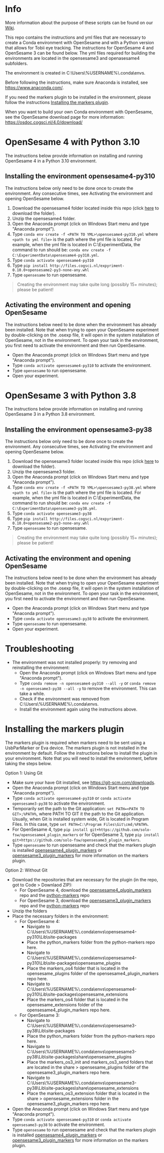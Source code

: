# Info
More information about the purpose of these scripts can be found on our [Wiki](https://researchwiki.solo.universiteitleiden.nl/xwiki/wiki/researchwiki.solo.universiteitleiden.nl/view/Software/OpenSesame/Tobii%20and%20OpenSesame/).

This repo contains the instructions and yml files that are necessary to create a Conda environment with OpenSesame and with a Python version that allows for Tobii eye tracking. The instructions for OpenSesame 4 and OpenSesame 3 can be found below. The yml files required for building the environments are located in the opensesame3 and openasesame4 subfolders.

The environment is created in C:\Users\\%USERNAME%\\.conda\envs.

Before following the instructions, make sure Anaconda is installed, see https://www.anaconda.com/.

If you need the markers plugin to be installed in the environment, please follow the instructions [Installing the markers plugin](#Installing-the-markers-plugin). 

When you want to build your own Conda environment with OpenSesame, see the OpenSesame download page for more information: https://osdoc.cogsci.nl/4.0/download/

# OpenSesame 4 with Python 3.10 
The instructions below provide information on installing and running OpenSesame 4 in a Python 3.10 environment.

## Installing the environment opensesame4-py310
The instructions below only need to be done once to create the environment. Any consecutive times, see Activating the environment and opening OpenSesame below.
1. Download the opensesame4 folder located inside this repo (click [here](https://download-directory.github.io/?url=https%3A%2F%2Fgithub.com%2Fsolo-fsw%2Fopensesame-tobii-env%2Ftree%2Fmain%2Fopensesame4) to download the folder).
1. Unzip the opensesame4 folder.
1. Open the Anaconda prompt (click on Windows Start menu and type "Anaconda prompt").
1. Type `conda env create -f <PATH TO YML>\opensesame4-py310.yml` where `<path to yml file>` is the path where the yml file is located. For example, when the yml file is located in C:\ExperimentData, the command to run should be: `conda env create -f C:\ExperimentData\opensesame4-py310.yml`.
1. Type `conda activate opensesame4-py310`
1. Type `pip install http://files.cogsci.nl/expyriment-0.10.0+opensesame2-py3-none-any.whl`
1. Type `opensesame` to run opensesame.

> Creating the environment may take quite long (possibly 15+ minutes); please be patient!

## Activating the environment and opening OpenSesame
The instructions below need to be done when the environment has already been installed. Note that when trying to open your OpenSesame experiment by double-clicking on the .osexp file, it will open in the system installation of OpenSesame, not in the environment. To open your task in the environment, you first need to activate the environment and then run OpenSesame.
  - Open the Anaconda prompt (click on Windows Start menu and type "Anaconda prompt").
  - Type `conda activate opensesame4-py310` to activate the environment.
  - Type `opensesame` to run opensesame.
  - Open your experiment.

# OpenSesame 3 with Python 3.8 
The instructions below provide information on installing and running OpenSesame 3 in a Python 3.8 environment.

## Installing the environment opensesame3-py38
The instructions below only need to be done once to create the environment. Any consecutive times, see Activating the environment and opening OpenSesame below.
1. Download the opensesame3 folder located inside this repo (click [here](https://download-directory.github.io/?url=https%3A%2F%2Fgithub.com%2Fsolo-fsw%2Fopensesame-tobii-env%2Ftree%2Fmain%2Fopensesame3) to download the folder).
1. Unzip the opensesame3 folder.
1. Open the Anaconda prompt (click on Windows Start menu and type "Anaconda prompt").
1. Type `conda env create -f <PATH TO YML>\opensesame3-py38.yml` where `<path to yml file>` is the path where the yml file is located. For example, when the yml file is located in C:\ExperimentData, the command to run should be: `conda env create -f C:\ExperimentData\opensesame3-py38.yml`.
1. Type `conda activate opensesame3-py38`
1. Type `pip install http://files.cogsci.nl/expyriment-0.10.0+opensesame2-py3-none-any.whl`
1. Type `opensesame` to run opensesame.

> Creating the environment may take quite long (possibly 15+ minutes); please be patient!

## Activating the environment and opening OpenSesame
The instructions below need to be done when the environment has already been installed. Note that when trying to open your OpenSesame experiment by double-clicking on the .osexp file, it will open in the system installation of OpenSesame, not in the environment. To open your task in the environment, you first need to activate the environment and then run OpenSesame.
  - Open the Anaconda prompt (click on Windows Start menu and type "Anaconda prompt").
  - Type `conda activate opensesame3-py38` to activate the environment.
  - Type `opensesame` to run opensesame.
  - Open your experiment.

# Troubleshooting
- The environment was not installed properly: try removing and reinstalling the environment:
  - Open the Anaconda prompt (click on Windows Start menu and type "Anaconda prompt").
  - Type `conda remove -n opensesame4-py310 --all -y` or `conda remove -n opensesame3-py38 --all -y` to remove the environment. This can take a while.
  - Check if the environment was removed from C:\Users\\%USERNAME%\\.conda\envs.
  - Install the environment again using the instructions above.

# Installing the markers plugin
The markers plugin is required when markers need to be sent using a UsbParMarker or Eva device. The markers plugin is not installed in the environment by default. Follow the instructions below to install the plugin in your environment. Note that you will need to install the environment, before taking the steps below.

Option 1: Using Git
  - Make sure your have Git installed, see https://git-scm.com/downloads. 
  - Open the Anaconda prompt (click on Windows Start menu and type "Anaconda prompt").
  - Type `conda activate opensesame4-py310` or `conda activate opensesame3-py38` to activate the environment.
  - Temporarily set the path to the Git application: `set PATH=<PATH TO GIT>;%PATH%`, where PATH TO GIT it the path to the Git application. Usually, when Git is installed system wide, Git is located in Program Files. In this case, type `set PATH=C:\Program Files\Git\cmd;%PATH%`.
  - For OpenSesame 4, type `pip install git+https://github.com/solo-fsw/opensesame4_plugin_markers` or for OpenSesame 3, type `pip install git+https://github.com/solo-fsw/opensesame3_plugin_markers`.
  - Type `opensesame` to run opensesame and check that the markers plugin is installed [opensesame4_plugin_markers](https://github.com/solo-fsw/opensesame4_plugin_markers) or [opensesame3_plugin_markers](https://github.com/solo-fsw/opensesame3_plugin_markers) for more information on the markers plugin.

Option 2: Without Git
  - Download the repositories that are necessary for the plugin (in the repo, got to Code > Downlaod ZIP):
    - For OpenSesame 4, download the [opensesame4_plugin_markers](https://github.com/solo-fsw/opensesame4_plugin_markers) repo and the [python-markers](https://github.com/solo-fsw/python-markers) repo
    - For OpenSesame 3, download the [opensesame3_plugin_markers](https://github.com/solo-fsw/opensesame3_plugin_markers) repo and the [python-markers](https://github.com/solo-fsw/python-markers) repo
  - Unzip the folders
  - Place the necessary folders in the environment:
    - For OpenSesame 4:
      - Navigate to C:\Users\\%USERNAME%\\.conda\envs\opensesame4-py310\Lib\site-packages
      - Place the python_markers folder from the python-markers repo here.
      - Navigate to C:\Users\\%USERNAME%\\.conda\envs\opensesame4-py310\Lib\site-packages\opensesame_plugins
      - Place the markers_os4 folder that is located in the opensesame_plugins folder of the opensesame4_plugin_markers repo here.
      - Navigate to C:\Users\\%USERNAME%\\.conda\envs\opensesame4-py310\Lib\site-packages\opensesame_extensions
      - Place the markers_os4 folder that is located in the opensesame_extensions folder of the opensesame4_plugin_markers repo here.
    - For OpenSesame 3:
      - Navigate to C:\Users\\%USERNAME%\\.conda\envs\opensesame3-py38\Lib\site-packages
      - Place the python_markers folder from the python-markers repo here.
      - Navigate to C:\Users\\%USERNAME%\\.conda\envs\opensesame3-py38\Lib\site-packages\share\opensesame_plugins
      - Place the markers_os3_init and markers_os3_send folders that are located in the share > opensesame_plugins folder of the opensesame3_plugin_markers repo here.
      - Navigate to C:\Users\\%USERNAME%\\.conda\envs\opensesame3-py38\Lib\site-packages\share\opensesame_extensions
      - Place the markers_os3_extension folder that is located in the share > opensesame_extensions folder in the opensesame3_plugin_markers repo here.
  - Open the Anaconda prompt (click on Windows Start menu and type "Anaconda prompt").
  - Type `conda activate opensesame4-py310` or `conda activate opensesame3-py38` to activate the environment.  
  - Type `opensesame` to run opensesame and check that the markers plugin is installed [opensesame4_plugin_markers](https://github.com/solo-fsw/opensesame4_plugin_markers) or [opensesame3_plugin_markers](https://github.com/solo-fsw/opensesame3_plugin_markers) for more information on the markers plugin.
